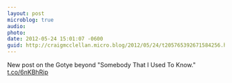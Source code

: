 ```yaml
---
layout: post
microblog: true
audio: 
photo: 
date: 2012-05-24 15:01:07 -0600
guid: http://craigmcclellan.micro.blog/2012/05/24/t205765392671584256.html
---
```

New post on the Gotye beyond "Somebody That I Used To Know." [t.co/6nKBhRip](http://t.co/6nKBhRip)

